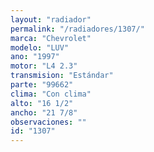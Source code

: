 ```yaml
---
layout: "radiador"
permalink: "/radiadores/1307/"
marca: "Chevrolet"
modelo: "LUV"
ano: "1997"
motor: "L4 2.3"
transmision: "Estándar"
parte: "99662"
clima: "Con clima"
alto: "16 1/2"
ancho: "21 7/8"
observaciones: ""
id: "1307"
---
```


